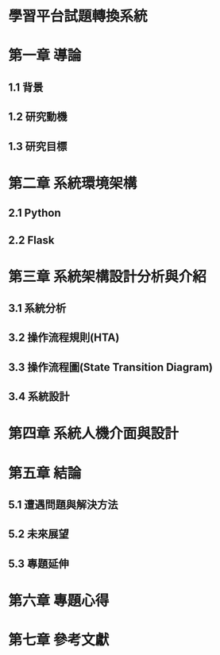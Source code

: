 # 學習平台試題轉換系統

# 第一章 導論
## 1.1 背景
## 1.2 研究動機
## 1.3 研究目標

# 第二章 系統環境架構
## 2.1 Python
## 2.2 Flask

# 第三章 系統架構設計分析與介紹
## 3.1 系統分析
## 3.2 操作流程規則(HTA)
## 3.3 操作流程圖(State Transition Diagram) 
## 3.4 系統設計

# 第四章 系統人機介面與設計

# 第五章 結論
## 5.1 遭遇問題與解決方法
## 5.2 未來展望
## 5.3 專題延伸

# 第六章 專題心得

# 第七章 參考文獻
